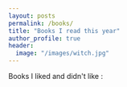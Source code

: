 ```yaml
---
layout: posts
permalink: /books/
title: "Books I read this year"
author_profile: true
header:
  image: "/images/witch.jpg"
---
```


Books I liked and didn't like :


